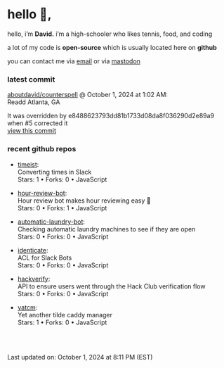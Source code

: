 <h1>hello 👋,</h1>
<p>hello, i’m <b>David.</b> i’m a high-schooler who likes tennis, food, and coding</p>
<p>a lot of my code is <strong>open-source</strong> which is usually located here on <strong>github</strong></p>
<p>you can contact me via <a href="mailto:aboutdavid@protonmail.com">email</a> or via <a href="https://social.dino.icu/@david">mastodon</a></p>
<h3>latest commit</h3>
<p><a href="https://github.com/aboutdavid/counterspell">aboutdavid/counterspell</a> @ October 1, 2024 at 1:02 AM:<br>
Readd Atlanta, GA</p>
<p>It was overridden by e8488623793dd81b1733d08da8f036290d2e89a9 when #5 corrected it<br>
<a href="https://github.com/aboutdavid/counterspell/commit/08311a7bc7221bcfda4dd8f787cb307fa460f05f">view this commit</a></p>
<h3>recent github repos</h3>
<ul>
<li>
<p><a href="https://github.com/aboutdavid/timeist">timeist</a>:<br>
Converting times in Slack<br>
Stars: 1 • Forks: 0 • JavaScript</p>
</li>
<li>
<p><a href="https://github.com/aboutdavid/hour-review-bot">hour-review-bot</a>:<br>
Hour review bot makes hour reviewing easy 🤯<br>
Stars: 0 • Forks: 1 • JavaScript</p>
</li>
<li>
<p><a href="https://github.com/aboutdavid/automatic-laundry-bot">automatic-laundry-bot</a>:<br>
Checking automatic laundry machines to see if they are open<br>
Stars: 0 • Forks: 0 • JavaScript</p>
</li>
<li>
<p><a href="https://github.com/aboutdavid/identicate">identicate</a>:<br>
ACL for Slack Bots<br>
Stars: 0 • Forks: 0 • JavaScript</p>
</li>
<li>
<p><a href="https://github.com/aboutdavid/hackverify">hackverify</a>:<br>
API to ensure users went through the Hack Club verification flow<br>
Stars: 0 • Forks: 0 • JavaScript</p>
</li>
<li>
<p><a href="https://github.com/aboutdavid/yatcm">yatcm</a>:<br>
Yet another tilde caddy manager<br>
Stars: 1 • Forks: 0 • JavaScript</p>
</li>
</ul>
<p><br><br></p>
<p>Last updated on: October 1, 2024 at 8:11 PM (EST)</p>
